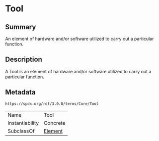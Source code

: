 <!-- Automatically generated by spec-parser v2.1.0 on 2024-06-17T10:36:57.838737+00:00 -->
<!-- SPDX-License-Identifier: Community-Spec-1.0 -->

# Tool

## Summary

An element of hardware and/or software utilized to carry out a particular function.


## Description

A Tool is an element of hardware and/or software utilized to carry out a particular function.


## Metadata

`https://spdx.org/rdf/3.0.0/terms/Core/Tool`


| | |
|---|---|
| Name | Tool |
| Instantiability | Concrete |
| SubclassOf | [Element](../Classes/Element.md) |





